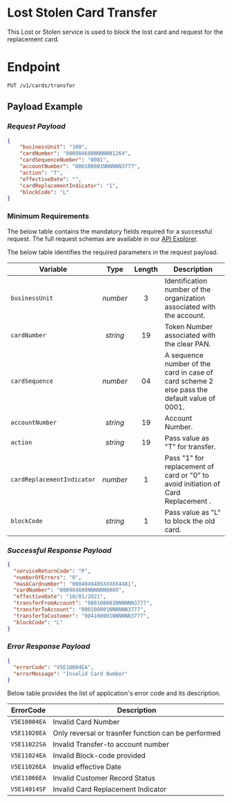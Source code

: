 # Lost Stolen Card Transfer

This Lost or Stolen service is used to block the lost card and request for the replacement card.


# Endpoint
`PUT /v1/cards/transfer`


## Payload Example

### ***Request Payload***

```json
{
    "businessUnit": "100",
    "cardNumber": "000984680NNNNNN1264",
    "cardSequenceNumber": "0001",
    "accountNumber": "000100001NNNNNN3777",
    "action": "T",
    "effectiveDate": "",
    "cardReplacementIndicator": "1",
    "blockCode": "L"    
}
```

### Minimum Requirements
The below table contains the mandatory fields required for a successful request. The full request schemas are available in our [API Explorer](../api/?type=patch&path=/v1/card/activate).

The below table identifies the required parameters in the request payload.

| Variable | Type | Length | Description |
| -------- | :--: | :------------: | ------------------ |
| `businessUnit` | *number* | 3 | Identification number of the organization associated with the account. |
| `cardNumber` | *string* | 19 | Token Number associated with the clear PAN. | 
| `cardSequence` | *number* | 04 | A sequence number of the card in case of card scheme 2 else pass the default value of 0001. | 
| `accountNumber` | *string* | 19 | Account Number. |
| `action` | *string* | 19 | Pass value as "T" for transfer. |
| `cardReplacementIndicator` | *number* | 1 |  Pass "1" for replacement of card or "0" to avoid initiation of Card Replacement . |
| `blockCode` | *string* | 1 | Pass value as "L" to block the old card. |



### ***Successful Response Payload***

```json
{
  "serviceReturnCode": "P",
  "numberOfErrors": "0",
  "maskCardnumber": "000404940XXXXXX4481",
  "cardNumber": "000984680NNNNNN0089",
  "effectiveDate": "10/01/2021",
  "transferFromAccount": "000100001NNNNNN3777",
  "transferToAccount": "000100001NNNNNN3777",
  "transferToCustomer": "984100001NNNNNN3777",
  "blockCode": "L"
}
```

### ***Error Response Payload***

```json
{
  "errorCode": "V5E10004EA",
  "errorMessage": "Invalid Card Number"  
}
```
Below table provides the list of application's error code and its description. 

| ErrorCode |  Description |
| --------  | ------------------ |
| `V5E10004EA` | Invalid Card Number |
| `V5E11020EA` | Only reversal or trasnfer function can be performed |
| `V5E11022SA` | Invalid Transfer-to account number |
| `V5E11024EA` | Invalid Block-code provided |  
| `V5E11026EA` | Invalid effective Date |  
| `V5E11066EA` | Invalid Customer Record Status |  
| `V5E14014SF` | Invalid Card Replacement Indicator |  
